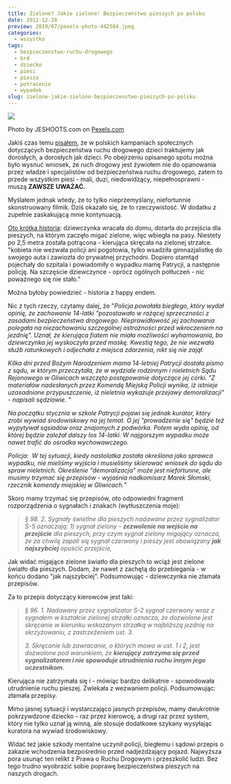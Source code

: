 ```yaml
---
title: Zielone? Jakie zielone! Bezpieczeństwo pieszych po polsku
date: 2012-12-28
preview: 2019/07/pexels-photo-442584.jpeg
categories:
  - wszystko
tags:
  - bezpieczenstwo-ruchu-drogowego
  - brd
  - dziecko
  - piesi
  - piesza
  - potracenie
  - wypadek
slug: zielone-jakie-zielone-bezpieczenstwo-pieszych-po-polsku
---
```


![](https://strefapiesza.files.wordpress.com/2019/07/pexels-photo-442584.jpeg)

Photo by JESHOOTS.com on [Pexels.com](https://www.pexels.com/photo/automatic-city-control-crossing-442584/)

Jakiś czas temu [pisałem](http://strefapiesza.blox.pl/2011/05/W-2009-roku-prowadzono-kampanie-na-rzecz-poprawy.html%20), że w polskich kampaniach społecznych dotyczących bezpieczeństwa ruchu drogowego dzieci traktujemy jak dorosłych, a dorosłych jak dzieci. Po obejrzeniu opisanego spotu można było wysnuć wniosek, że ruch drogowy jest żywiołem nie do opanowania przez władze i specjalistów od bezpieczeństwa ruchu drogowego, zatem to przede wszystkim piesi - mali, duzi, niedowidzący, niepełnosprawni - muszą **ZAWSZE** **UWAŻAĆ.**

Myślałem jednak wtedy, że to tylko nieprzemyślany, niefortunnie skonstruowany filmik. Dziś okazało się, że to rzeczywistość. W dodatku z zupełnie zaskakującą mnie kontynuacją.

[Oto krótka historia](http://wiadomosci.gazeta.pl/wiadomosci/1,114871,13113288,Demoralizacja_wedlug_policji__Przebieganie_przez_przejscie.html): dziewczynka wracała do domu, dotarła do przejścia dla pieszych, na którym zaczęło migać zielone, więc wbiegła na pasy. Niestety po 2,5 metra została potrącona - kierująca skręcała na zielonej strzałce. "kobieta nie wezwała policji ani pogotowia, tylko wsadziła gimnazjalistkę do swojego auta i zawiozła do prywatnej przychodni. Dopiero stamtąd pojechały do szpitala i powiadomiły o wypadku mamę Patrycji, a następnie policję. Na szczęście dziewczynce - oprócz ogólnych potłuczeń - nic poważnego się nie stało."

Można byłoby powiedzieć - historia z happy endem.

Nic z tych rzeczy, czytamy dalej, że "_Policja powołała biegłego, który wydał opinię, że zachowanie 14-latki "pozostawało w rażącej sprzeczności z zasadami bezpieczeństwa drogowego. Nieprawidłowość jej zachowania polegała na niezachowaniu szczególnej ostrożności przed wkroczeniem na jezdnię". Uznał, że kierująca fiatem nie miała możliwości wyhamowania, bo dziewczynka jej wyskoczyła przed maskę. Kwestią tego, że nie wezwała służb ratunkowych i odjechała z miejsca zdarzenia, nikt się nie zajął._

_Kilka dni przed Bożym Narodzeniem mama 14-letniej Patrycji dostała pismo z sądu, w którym przeczytała, że w wydziale rodzinnym i nieletnich Sądu Rejonowego w Gliwicach wszczęto postępowanie dotyczące jej córki. "Z materiałów nadesłanych przez Komendę Miejską Policji wynika, iż istnieje uzasadnione przypuszczenie, iż nieletnia wykazuje przejawy demoralizacji" - napisali sędziowie. ﻿"_

_Na początku stycznia w szkole Patrycji pojawi się jednak kurator, który zrobi wywiad środowiskowy na jej temat. O jej "prowadzenie się" będzie też wypytywał sąsiadów oraz znajomych z podwórka. Potem wyda opinię, od której będzie zależał dalszy los 14-latki. W najgorszym wypadku może nawet trafić do ośrodka wychowawczego._ ﻿

_Policja:  W tej sytuacji, kiedy nastolatka została określona jako sprawca wypadku, nie mieliśmy wyjścia i musieliśmy skierować wniosek do sądu do spraw nieletnich. Określenie "demoralizacja" może jest niefortunne, ale musimy trzymać się przepisów - wyjaśnia nadkomisarz Marek Słomski, rzecznik komendy miejskiej w Gliwicach._"

Skoro mamy trzymać się przepisów, oto odpowiedni fragment rozporządzenia o sygnałach i znakach (wytłuszczenia moje):

> _§ 98. 2. Sygnały świetlne dla pieszych nadawane przez sygnalizator S-5 oznaczają:_
> _1) sygnał zielony - **zezwolenie na wejście na przejście** dla pieszych, przy czym sygnał zielony migający oznacza,_ _że za chwilę zapali się sygnał czerwony i pieszy jest obowiązany **jak najszybciej** opuścić przejście,_

Jak widać migające zielone światło dla pieszych to wciąż jest zielone światło dla pieszych. Dodam, że nawet z zachętą do przebiegania - w końcu dodano "jak najszybciej". Podsumowując - dziewczynka nie złamała przepisów.

Za to przepis dotyczący kierowców jest taki:

> _§ 96. 1. Nadawany przez sygnalizator S-2 sygnał czerwony wraz z sygnałem w kształcie zielonej strzałki_ _oznacza, że dozwolone jest skręcanie w kierunku wskazanym strzałką w najbliższą jezdnię na skrzyżowaniu,_ _z zastrzeżeniem ust. 3._
>
> _3\. Skręcanie lub zawracanie, o których mowa w ust. 1 i 2, jest dozwolone pod warunkiem, że **kierujący**_ _**zatrzyma się przed sygnalizatorem i nie spowoduje utrudnienia ruchu innym jego uczestnikom.**_

Kierująca nie zatrzymała się i - mówiąc bardzo delikatnie - spowodowała utrudnienie ruchu pieszej. Zwlekała z wezwaniem policji. Podsumowując: złamała przepisy.

Mimo jasnej sytuacji i wystarczająco jasnych przepisów, mamy dwukrotnie pokrzywdzone dziecko - raz przez kierowcę, a drugi raz przez system, który nie tylko uznał ją winną, ale stosuje dodatkowe szykany wysyłając kuratora na wywiad środowiskowy.

Widać też jakie szkody mentalne uczynił policji, biegłemu i sądowi przepis o zakazie wchodzenia bezpośrednio przed nadjeżdżający pojazd. Najwyższa pora usunąć ten relikt z Prawa o Ruchu Drogowym i przeszkolić ludzi. Bez tego trudno wyobrazić sobie poprawę bezpieczeństwa pieszych na naszych drogach.
